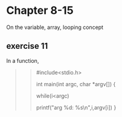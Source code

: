 # Chapter 8-15 #

On the variable, array, looping concept

## exercise 11

In a function, 

>> #include<stdio.h> 
>>
>> int main(int argc, char *argv[])
>> {
>>
>>   while(i<argc)
>> 
>> printf("arg %d: %s\n",i,argv[i])
>>   }
   
   
